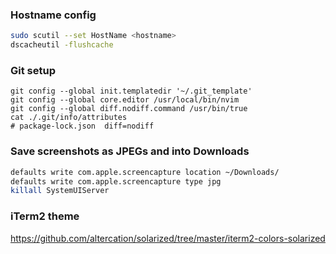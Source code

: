 ### Hostname config

```sh
sudo scutil --set HostName <hostname>
dscacheutil -flushcache
```

### Git setup

```
git config --global init.templatedir '~/.git_template'
git config --global core.editor /usr/local/bin/nvim
git config --global diff.nodiff.command /usr/bin/true
cat ./.git/info/attributes
# package-lock.json  diff=nodiff
```

### Save screenshots as JPEGs and into Downloads

```sh
defaults write com.apple.screencapture location ~/Downloads/
defaults write com.apple.screencapture type jpg
killall SystemUIServer
```

### iTerm2 theme

https://github.com/altercation/solarized/tree/master/iterm2-colors-solarized
